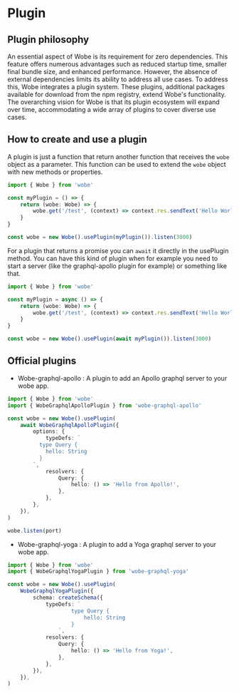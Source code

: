 # Plugin

## Plugin philosophy

An essential aspect of Wobe is its requirement for zero dependencies. This feature offers numerous advantages such as reduced startup time, smaller final bundle size, and enhanced performance. However, the absence of external dependencies limits its ability to address all use cases. To address this, Wobe integrates a plugin system. These plugins, additional packages available for download from the npm registry, extend Wobe's functionality. The overarching vision for Wobe is that its plugin ecosystem will expand over time, accommodating a wide array of plugins to cover diverse use cases.

## How to create and use a plugin

A plugin is just a function that return another function that receives the `wobe` object as a parameter. This function can be used to extend the `wobe` object with new methods or properties.

```ts
import { Wobe } from 'wobe'

const myPlugin = () => {
	return (wobe: Wobe) => {
		wobe.get('/test', (context) => context.res.sendText('Hello World'))
	}
}

const wobe = new Wobe().usePlugin(myPlugin()).listen(3000)
```

For a plugin that returns a promise you can `await` it directly in the usePlugin method. You can have this kind of plugin when for example you need to start a server (like the graphql-apollo plugin for example) or something like that.

```ts
import { Wobe } from 'wobe'

const myPlugin = async () => {
	return (wobe: Wobe) => {
		wobe.get('/test', (context) => context.res.sendText('Hello World'))
	}
}

const wobe = new Wobe().usePlugin(await myPlugin()).listen(3000)
```

## Official plugins

-   Wobe-graphql-apollo : A plugin to add an Apollo graphql server to your wobe app.

```ts
import { Wobe } from 'wobe'
import { WobeGraphqlApolloPlugin } from 'wobe-graphql-apollo'

const wobe = new Wobe().usePlugin(
	await WobeGraphqlApolloPlugin({
		options: {
			typeDefs: `
          type Query {
            hello: String
          }
        `,
			resolvers: {
				Query: {
					hello: () => 'Hello from Apollo!',
				},
			},
		},
	}),
)

wobe.listen(port)
```

-   Wobe-graphql-yoga : A plugin to add a Yoga graphql server to your wobe app.

```ts
import { Wobe } from 'wobe'
import { WobeGraphqlYogaPlugin } from 'wobe-graphql-yoga'

const wobe = new Wobe().usePlugin(
	WobeGraphqlYogaPlugin({
		schema: createSchema({
			typeDefs: `
					type Query {
						hello: String
					}
				`,
			resolvers: {
				Query: {
					hello: () => 'Hello from Yoga!',
				},
			},
		}),
	}),
)
```
